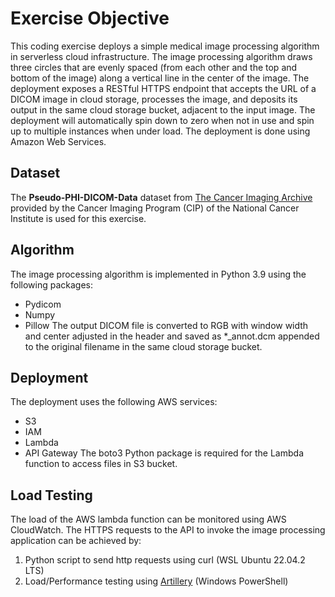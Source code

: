 # Exercise Objective
This coding exercise deploys a simple medical image processing algorithm in serverless cloud infrastructure. The image processing algorithm draws three circles that are evenly spaced (from each other and the top and bottom of the image) along a vertical line in the center of the image. The deployment exposes a RESTful HTTPS endpoint that accepts the URL of a DICOM image in cloud storage, processes the image, and deposits its output in the same cloud storage bucket, adjacent to the input image. The deployment will automatically spin down to zero when not in use and spin up to multiple instances when under load. The deployment is done using Amazon Web Services.  

## Dataset
The **Pseudo-PHI-DICOM-Data** dataset from [The Cancer Imaging Archive](https://www.cancerimagingarchive.net/collections/) provided by the Cancer Imaging Program (CIP) of the National Cancer Institute is used for this exercise.

## Algorithm
The image processing algorithm is implemented in Python 3.9 using the following packages:
* Pydicom
* Numpy
* Pillow
The output DICOM file is converted to RGB with window width and center adjusted in the header and saved as *_annot.dcm appended to the original filename in the same cloud storage bucket.

## Deployment
The deployment uses the following AWS services:
* S3
* IAM
* Lambda
* API Gateway
The boto3 Python package is required for the Lambda function to access files in S3 bucket.

## Load Testing
The load of the AWS lambda function can be monitored using AWS CloudWatch. The HTTPS requests to the API to invoke the image processing application can be achieved by:
1. Python script to send http requests using curl (WSL Ubuntu 22.04.2 LTS)
2. Load/Performance testing using [Artillery](https://www.artillery.io/) (Windows PowerShell)


